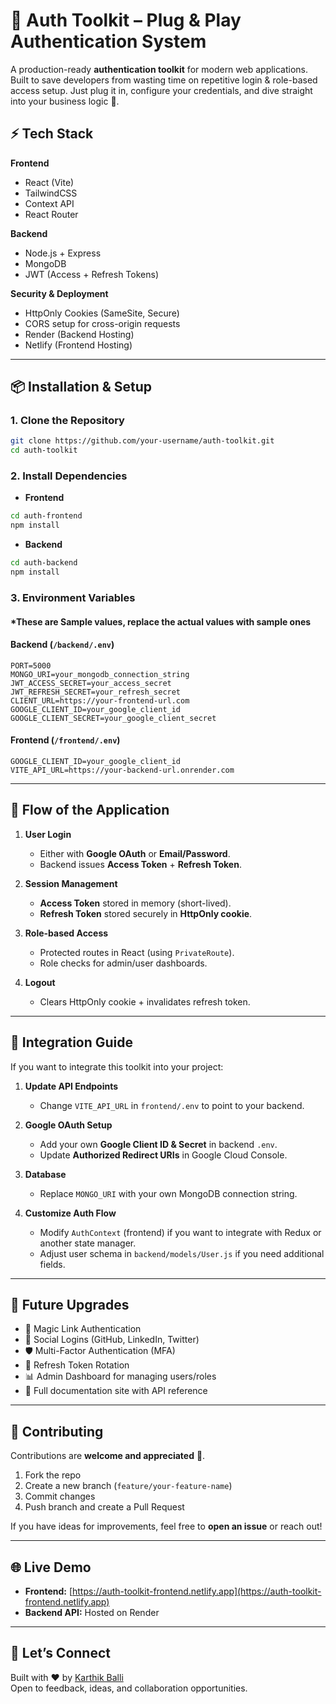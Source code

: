 # 🔐 Auth Toolkit – Plug & Play Authentication System  

A production-ready **authentication toolkit** for modern web applications. Built to save developers from wasting time on repetitive login & role-based access setup. Just plug it in, configure your credentials, and dive straight into your business logic 🚀.  

## ⚡ Tech Stack  

**Frontend**  
- React (Vite)  
- TailwindCSS  
- Context API  
- React Router  

**Backend**  
- Node.js + Express  
- MongoDB  
- JWT (Access + Refresh Tokens)  

**Security & Deployment**  
- HttpOnly Cookies (SameSite, Secure)  
- CORS setup for cross-origin requests  
- Render (Backend Hosting)  
- Netlify (Frontend Hosting)  

---

## 📦 Installation & Setup  

### 1. Clone the Repository  
```bash
git clone https://github.com/your-username/auth-toolkit.git
cd auth-toolkit
```

### 2. Install Dependencies  

- **Frontend**  
```bash
cd auth-frontend
npm install
```

- **Backend**  
```bash
cd auth-backend
npm install
```

### 3. Environment Variables  
#### *These are Sample values, replace the actual values with sample ones

#### Backend (`/backend/.env`)  
```env
PORT=5000
MONGO_URI=your_mongodb_connection_string
JWT_ACCESS_SECRET=your_access_secret
JWT_REFRESH_SECRET=your_refresh_secret
CLIENT_URL=https://your-frontend-url.com
GOOGLE_CLIENT_ID=your_google_client_id
GOOGLE_CLIENT_SECRET=your_google_client_secret
```

#### Frontend (`/frontend/.env`)  
```env
GOOGLE_CLIENT_ID=your_google_client_id
VITE_API_URL=https://your-backend-url.onrender.com
```

---

## 🔄 Flow of the Application  

1. **User Login**  
   - Either with **Google OAuth** or **Email/Password**.  
   - Backend issues **Access Token** + **Refresh Token**.  

2. **Session Management**  
   - **Access Token** stored in memory (short-lived).  
   - **Refresh Token** stored securely in **HttpOnly cookie**.  

3. **Role-based Access**  
   - Protected routes in React (using `PrivateRoute`).  
   - Role checks for admin/user dashboards.  

4. **Logout**  
   - Clears HttpOnly cookie + invalidates refresh token.  

---

## 🔧 Integration Guide  

If you want to integrate this toolkit into your project:  

1. **Update API Endpoints**  
   - Change `VITE_API_URL` in `frontend/.env` to point to your backend.  

2. **Google OAuth Setup**  
   - Add your own **Google Client ID & Secret** in backend `.env`.  
   - Update **Authorized Redirect URIs** in Google Cloud Console.  

3. **Database**  
   - Replace `MONGO_URI` with your own MongoDB connection string.  

4. **Customize Auth Flow**  
   - Modify `AuthContext` (frontend) if you want to integrate with Redux or another state manager.  
   - Adjust user schema in `backend/models/User.js` if you need additional fields.  

---

## 🚀 Future Upgrades  

- 🔑 Magic Link Authentication  
- 📱 Social Logins (GitHub, LinkedIn, Twitter)  
- 🛡️ Multi-Factor Authentication (MFA)  
- 🔄 Refresh Token Rotation  
- 📊 Admin Dashboard for managing users/roles  
- 📝 Full documentation site with API reference  

---

## 🤝 Contributing  

Contributions are **welcome and appreciated** 🎉.  

1. Fork the repo  
2. Create a new branch (`feature/your-feature-name`)  
3. Commit changes  
4. Push branch and create a Pull Request  

If you have ideas for improvements, feel free to **open an issue** or reach out!  

---

## 🌐 Live Demo  

- **Frontend:** [https://auth-toolkit-frontend.netlify.app](https://auth-toolkit-frontend.netlify.app)  
- **Backend API:** Hosted on Render  

---

## 📩 Let’s Connect  

Built with ❤️ by [Karthik Balli](https://www.linkedin.com/in/karthik-balli/)  
Open to feedback, ideas, and collaboration opportunities.  
